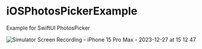 # iOSPhotosPickerExample
Example for SwiftUI PhotosPicker

![Simulator Screen Recording - iPhone 15 Pro Max - 2023-12-27 at 15 12 47](https://github.com/ios-swift-examples/iOSPhotosPickerExample/assets/16129260/8ebacf37-6935-4ff4-9afb-2050571055e8)
